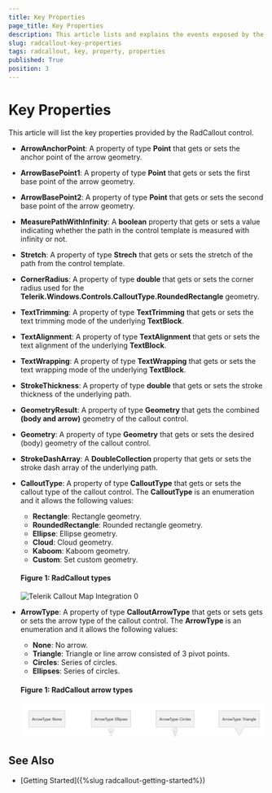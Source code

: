 ```yaml
---
title: Key Properties
page_title: Key Properties
description: This article lists and explains the events exposed by the RadCallout control.
slug: radcallout-key-properties
tags: radcallout, key, property, properties
published: True
position: 3
---
```


# Key Properties

This article will list the key properties provided by the RadCallout control.

* __ArrowAnchorPoint__: A property of type __Point__ that gets or sets the anchor point of the arrow geometry. 

* __ArrowBasePoint1__: A property of type __Point__ that gets or sets the first base point of the arrow geometry.

* __ArrowBasePoint2__: A property of type __Point__ that gets or sets the second base point of the arrow geometry.

* __MeasurePathWithInfinity__: A __boolean__ property that gets or sets a value indicating whether the path in the control template is measured with infinity or not.

* __Stretch__: A property of type __Strech__ that gets or sets the stretch of the path from the control template.

* __CornerRadius__: A property of type __double__ that gets or sets the corner radius used for the __Telerik.Windows.Controls.CalloutType.RoundedRectangle__ geometry.

* __TextTrimming__: A property of type __TextTrimming__ that gets or sets the text trimming mode of the underlying __TextBlock__.

* __TextAlignment__: A property of type __TextAlignment__ that gets or sets the text alignment of the underlying __TextBlock__.

* __TextWrapping__: A property of type __TextWrapping__ that gets or sets the text wrapping mode of the underlying __TextBlock__.

* __StrokeThickness__: A property of type __double__ that gets or sets the stroke thickness of the underlying path.

* __GeometryResult__: A property of type __Geometry__ that gets the combined __(body and arrow)__ geometry of the callout control.

* __Geometry__: A property of type __Geometry__ that gets or sets the desired (body) geometry of the callout control.

* __StrokeDashArray__: A __DoubleCollection__ property that gets or sets the stroke dash array of the underlying path.

* __CalloutType__: A property of type __CalloutType__ that gets or sets the callout type of the callout control. The __CalloutType__ is an enumeration and it allows the following values:
	* __Rectangle__:  Rectangle geometry.
	* __RoundedRectangle__: Rounded rectangle geometry.
	* __Ellipse__: Ellipse geometry.
	* __Cloud__: Cloud geometry.
	* __Kaboom__: Kaboom geometry.
	* __Custom__: Set custom geometry.	
	
	#### Figure 1: RadCallout types
	![Telerik Callout Map Integration 0](images/radcallout-key-properties_1.png)

* __ArrowType__: A property of type __CalloutArrowType__ that gets or sets gets or sets the arrow type of the callout control. The __ArrowType__ is an enumeration and it allows the following values:
	* __None__: No arrow.
	* __Triangle__: Triangle or line arrow consisted of 3 pivot points.
	* __Circles__: Series of circles.
	* __Ellipses__: Series of circles.
	
	#### Figure 1: RadCallout arrow types
	![Telerik Callout Map Integration 0](images/radcallout-key-properties_2.png)

## See Also

* [Getting Started]({%slug radcallout-getting-started%})
